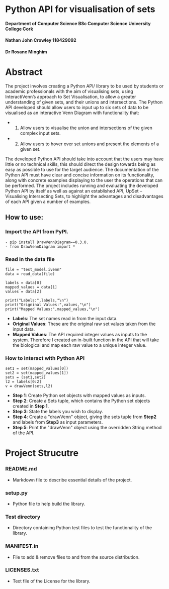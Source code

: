 # Python API for visualisation of sets
#### Department of Computer Science BSc Computer Science University College Cork
#### Nathan John Crowley 118429092
####  Dr Rosane Minghim

# Abstract
The project involves creating a Python API/ library to be used by students or academic
professionals with the aim of visualising sets, using InteractiVenn’s approach to Set
Visualisation, to allow a greater understanding of given sets, and their unions and
intersections. The Python API developed should allow users to input up to six sets of data to
be visualised as an interactive Venn Diagram with functionality that:
- 1) Allow users to visualise the union and intersections of the given complex input sets.
- 2) Allow users to hover over set unions and present the elements of a given set.

The developed Python API should take into account that the users may have little or no
technical skills, this should direct the design towards being as easy as possible to use for the
target audience. The documentation of the Python API must have clear and concise
information on its functionality, along with concrete examples displaying to the user the
operations that can be performed.
The project includes running and evaluating the developed Python API by itself as well as
against an established API, UpSet – Visualising Intersecting Sets, to highlight the advantages
and disadvantages of each API given a number of examples.


## How to use:
### Import the API from PyPI.
	- pip install DrawVennDiagram==0.3.0.
	- from DrawVennDiagram import *
### Read in the data file 
	file = "test_model.ivenn"
	data = read_data(file)

	labels = data[0]
	mapped_values = data[1]
	values = data[2]

	print("Labels:",labels,"\n")
	print("Origninal Values:",values,"\n")
	print("Mapped Values:",mapped_values,"\n")
- **Labels**: The set names read in from the input data.
- **Original Values**: These are the original raw set values taken from the input data.
- **Mapped Values**: The API required integer values as inputs to the system. Therefore I created an in-built function in the API that will take the biological and map each raw value to a unique integer value.

### How to interact with Python API
	set1 = set(mapped_values[0])
	set2 = set(mapped_values[1])
	sets = (set1,set2)
	l2 = labels[0:2]
	v = drawVenn(sets,l2)
- **Step 1**: Create Python set objects with mapped values as inputs.
- **Step 2**: Create a Sets tuple, which contains the Python set objects created in **Step 1**.
- **Step 3**: State the labels you wish to display.
- **Step 4**: Create a "drawVenn" object, giving the sets tuple from **Step2** and labels from **Step3** as input parameters.
- **Step 5**: Print the "drawVenn" object using the overridden String method of the API.
		
# Project Strucutre
### README.md
- Markdown file to describe essential details of the project.
### setup.py
- Python file to help build the library.
### Test directory
- Directory containing Python test files to test the functionality of the library.
### MANIFEST.in
- File to add & remove files to and from the source distribution.
### LICENSES.txt
- Text file of the License for the library.
